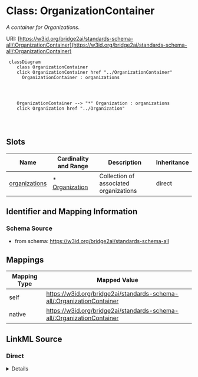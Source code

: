 

# Class: OrganizationContainer


_A container for Organizations._





URI: [https://w3id.org/bridge2ai/standards-schema-all/:OrganizationContainer](https://w3id.org/bridge2ai/standards-schema-all/:OrganizationContainer)






```mermaid
 classDiagram
    class OrganizationContainer
    click OrganizationContainer href "../OrganizationContainer"
      OrganizationContainer : organizations
        
          
    
    
    OrganizationContainer --> "*" Organization : organizations
    click Organization href "../Organization"

        
      
```




<!-- no inheritance hierarchy -->


## Slots

| Name | Cardinality and Range | Description | Inheritance |
| ---  | --- | --- | --- |
| [organizations](organizations.md) | * <br/> [Organization](Organization.md) | Collection of associated organizations | direct |









## Identifier and Mapping Information







### Schema Source


* from schema: https://w3id.org/bridge2ai/standards-schema-all




## Mappings

| Mapping Type | Mapped Value |
| ---  | ---  |
| self | https://w3id.org/bridge2ai/standards-schema-all/:OrganizationContainer |
| native | https://w3id.org/bridge2ai/standards-schema-all/:OrganizationContainer |







## LinkML Source

<!-- TODO: investigate https://stackoverflow.com/questions/37606292/how-to-create-tabbed-code-blocks-in-mkdocs-or-sphinx -->

### Direct

<details>
```yaml
name: OrganizationContainer
description: A container for Organizations.
from_schema: https://w3id.org/bridge2ai/standards-schema-all
slots:
- organizations

```
</details>

### Induced

<details>
```yaml
name: OrganizationContainer
description: A container for Organizations.
from_schema: https://w3id.org/bridge2ai/standards-schema-all
attributes:
  organizations:
    name: organizations
    description: Collection of associated organizations.
    from_schema: https://w3id.org/bridge2ai/standards-schema-all
    rank: 1000
    alias: organizations
    owner: OrganizationContainer
    domain_of:
    - OrganizationContainer
    range: Organization
    multivalued: true
    inlined: true
    inlined_as_list: true

```
</details>